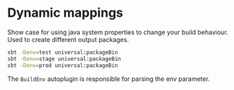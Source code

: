 # Dynamic mappings

Show case for using java system properties to change your build behaviour.
Used to create different output packages.


```bash
sbt -Denv=test universal:packageBin
sbt -Denv=stage universal:packageBin
sbt -Denv=prod universal:packageBin
```

The `BuildEnv` autoplugin is responsible for parsing the env parameter.
